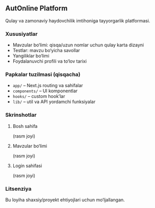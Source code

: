 ## AutOnline Platform

Qulay va zamonaviy haydovchilik imtihoniga tayyorgarlik platformasi.

### Xususiyatlar
- Mavzular bo‘limi: qisqa/uzun nomlar uchun qulay karta dizayni
- Testlar: mavzu bo‘yicha savollar
- Yangiliklar bo‘limi
- Foydalanuvchi profili va to‘lov tarixi


### Papkalar tuzilmasi (qisqacha)
- `app/` – Next.js routing va sahifalar
- `components/` – UI komponentlar
- `hooks/` – custom hook’lar
- `lib/` – util va API yordamchi funksiyalar

### Skrinshotlar

1. Bosh sahifa

   (rasm joyi)

2. Mavzular bo‘limi

   (rasm joyi)

3. Login sahifasi

   (rasm joyi)

### Litsenziya
Bu loyiha shaxsiy/proyekt ehtiyojlari uchun mo‘ljallangan.




